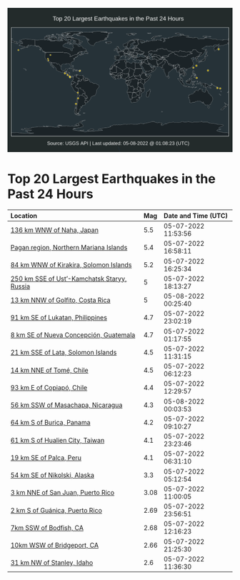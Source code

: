 ![Map](./map.png)

# Top 20 Largest Earthquakes in the Past 24 Hours

| Location | Mag | Date and Time (UTC) |
|:---|:---|:---|
| [136 km WNW of Naha, Japan](https://earthquake.usgs.gov/earthquakes/eventpage/us7000h7s7) | 5.5 | 05-07-2022 11:53:56 |
| [Pagan region, Northern Mariana Islands](https://earthquake.usgs.gov/earthquakes/eventpage/us7000h7t6) | 5.4 | 05-07-2022 16:58:11 |
| [84 km WNW of Kirakira, Solomon Islands](https://earthquake.usgs.gov/earthquakes/eventpage/us7000h7sz) | 5.2 | 05-07-2022 16:25:34 |
| [250 km SSE of Ust’-Kamchatsk Staryy, Russia](https://earthquake.usgs.gov/earthquakes/eventpage/us7000h7tk) | 5 | 05-07-2022 18:13:27 |
| [13 km NNW of Golfito, Costa Rica](https://earthquake.usgs.gov/earthquakes/eventpage/us7000h7v8) | 5 | 05-08-2022 00:25:40 |
| [91 km SE of Lukatan, Philippines](https://earthquake.usgs.gov/earthquakes/eventpage/us7000h7ur) | 4.7 | 05-07-2022 23:02:19 |
| [8 km SE of Nueva Concepción, Guatemala](https://earthquake.usgs.gov/earthquakes/eventpage/us7000h7p6) | 4.7 | 05-07-2022 01:17:55 |
| [21 km SSE of Lata, Solomon Islands](https://earthquake.usgs.gov/earthquakes/eventpage/us7000h7s0) | 4.5 | 05-07-2022 11:31:15 |
| [14 km NNE of Tomé, Chile](https://earthquake.usgs.gov/earthquakes/eventpage/us7000h7qm) | 4.5 | 05-07-2022 06:12:23 |
| [93 km E of Copiapó, Chile](https://earthquake.usgs.gov/earthquakes/eventpage/us7000h7sa) | 4.4 | 05-07-2022 12:29:57 |
| [56 km SSW of Masachapa, Nicaragua](https://earthquake.usgs.gov/earthquakes/eventpage/us7000h7v2) | 4.3 | 05-08-2022 00:03:53 |
| [64 km S of Burica, Panama](https://earthquake.usgs.gov/earthquakes/eventpage/us7000h7rj) | 4.2 | 05-07-2022 09:10:27 |
| [61 km S of Hualien City, Taiwan](https://earthquake.usgs.gov/earthquakes/eventpage/us7000h7uu) | 4.1 | 05-07-2022 23:23:46 |
| [19 km SE of Palca, Peru](https://earthquake.usgs.gov/earthquakes/eventpage/us7000h7qq) | 4.1 | 05-07-2022 06:31:10 |
| [54 km SE of Nikolski, Alaska](https://earthquake.usgs.gov/earthquakes/eventpage/us7000h7qg) | 3.3 | 05-07-2022 05:12:54 |
| [3 km NNE of San Juan, Puerto Rico](https://earthquake.usgs.gov/earthquakes/eventpage/pr71347768) | 3.08 | 05-07-2022 11:00:05 |
| [2 km S of Guánica, Puerto Rico](https://earthquake.usgs.gov/earthquakes/eventpage/pr71347828) | 2.69 | 05-07-2022 23:56:51 |
| [7km SSW of Bodfish, CA](https://earthquake.usgs.gov/earthquakes/eventpage/ci40254184) | 2.68 | 05-07-2022 12:16:23 |
| [10km WSW of Bridgeport, CA](https://earthquake.usgs.gov/earthquakes/eventpage/nc73730551) | 2.66 | 05-07-2022 21:25:30 |
| [31 km NW of Stanley, Idaho](https://earthquake.usgs.gov/earthquakes/eventpage/us7000h7s1) | 2.6 | 05-07-2022 11:36:30 |
